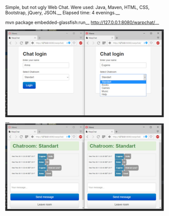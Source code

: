 Simple, but not ugly Web Chat. Were used: Java, Maven, HTML, CSS, Bootstrap, jQuery, JSON.__
Elapsed time: 4 evenings.__

mvn package embedded-glassfish:run__
http://127.0.0.1:8080/warpchat/__

![Screenshot](https://github.com/Warpenss/WarpWebChat/blob/master/Warpchatlogin.jpg?raw=true)__
![Screenshot](https://github.com/Warpenss/WarpWebChat/blob/master/Warpchat.jpg?raw=true)
